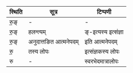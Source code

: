 | स्थिति | सूत्र | टिप्पणी |
| ----- | ------- | ------ |
| रु॒ङ् | - | - |
| रु॒ङ् | हलन्त्यम् | ङ्-इत्यस्य इत्संज्ञा |
| रु॒ङ् | अनुदात्तङित आत्मनेपदम् | इति आत्मनेपदम् |
| रु॒ | तस्य लोपः | इत्संज्ञकस्य लोपः |
| रु | - | स्वरभेदमात्रालोपः |

